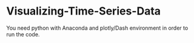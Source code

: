 # Visualizing-Time-Series-Data
You need python with Anaconda and plotly/Dash environment in order to run the code.
